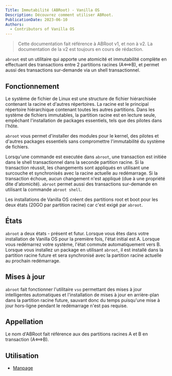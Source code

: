 ```yaml
---
Title: Immutabilité (ABRoot) - Vanilla OS
Description: Découvrez comment utiliser ABRoot.
PublicationDate: 2023-06-10
Authors: 
  - Contributors of Vanilla OS
---
```


> Cette documentation fait référence à ABRoot v1, et non à v2. La documentation de la v2 est toujours en cours de rédaction.

`abroot` est un utilitaire qui apporte une atomicité et immutabilité complète en effectuant des transactions entre 2 partitions racines (A⟺B), et permet aussi des transactions sur-demande via un shell transactionnel.

## Fonctionnement

Le système de fichier de Linux est une structure de fichier hiérarchisée contenant la racine et d'autres répertoires.
La racine est le principal répertoire hiérarchique contenant toutes les autres partitions.
Dans les système de fichiers immutables, la partition racine est en lecture seule, empêchant l'installation de packages essentiels, tels que des pilotes dans l'hôte.

`abroot` vous permet d'installer des modules pour le kernel, des pilotes et d'autres packages essentiels sans compromettre l'immutabilité du système de fichiers.

Lorsqu'une commande est executée dans `abroot`, une transaction est initiée dans le shell transactionnel dans la seconde partition racine. Si la transaction réussit, les changements sont appliqués en utilisant une surcouche et synchronisés avec la racine actuelle au redémarrage. Si la transaction échoue, aucun changement n'est appliqué (due à une propriété dite d'atomicité). `abroot` permet aussi des transactions sur-demande en utilisant la commande `abroot shell`.

Les installations de Vanilla OS créent des partitions root et boot pour les deux états (20GO par partition racine) car c'est exigé par `abroot`.

## États

`abroot` a deux états - présent et futur. Lorsque vous êtes dans votre installation de Vanilla OS pour la première fois, l'état initial est A. Lorsque vous redémarrez votre système, l'état commute automatiquement vers B. Lorsque vous installez un package en utilisant `abroot`, il est installé dans la partition racine future et sera synchronisé avec la partition racine actuelle au prochain redémarrage.

## Mises à jour

`abroot` fait fonctionner l'utilitaire `vso` permettant des mises à jour intelligentes automatiques et l'installation de mises à jour en arrière-plan dans la partition racine future, sauvant donc du temps puisqu'une mise à jour hors-ligne pendant le redémarrage n'est pas requise.

## Appellation

Le nom d'ABRoot fait référence aux des partitions racines A et B en transaction (A⟺B).

## Utilisation

- [Manpage](abroot-manpage)
